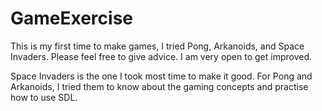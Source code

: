 # GameExercise

This is my first time to make games, I tried Pong, Arkanoids, and Space Invaders. Please feel free to give advice. I am very open to get improved. 

Space Invaders is the one I took most time to make it good. For Pong and Arkanoids, I tried them to know about the gaming concepts and practise how to use SDL. 
